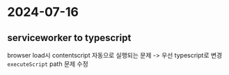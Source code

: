 # 2024-07-16

## serviceworker to typescript

browser load시 contentscript 자동으로 실행되는 문제 -> 우선 typescript로 변경  
`executeScript` path 문제 수정
